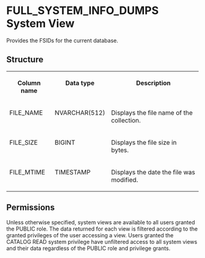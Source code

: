 <!-- loio77468df5d7cb4ba1aea71f0cfa10ed59 -->

# FULL\_SYSTEM\_INFO\_DUMPS System View

Provides the FSIDs for the current database.



## Structure


<table>
<tr>
<th valign="top">

Column name

</th>
<th valign="top">

Data type

</th>
<th valign="top">

Description

</th>
</tr>
<tr>
<td valign="top">

FILE\_NAME

</td>
<td valign="top">

NVARCHAR\(512\)

</td>
<td valign="top">

Displays the file name of the collection.

</td>
</tr>
<tr>
<td valign="top">

FILE\_SIZE

</td>
<td valign="top">

BIGINT

</td>
<td valign="top">

Displays the file size in bytes.

</td>
</tr>
<tr>
<td valign="top">

FILE\_MTIME

</td>
<td valign="top">

TIMESTAMP

</td>
<td valign="top">

Displays the date the file was modified.

</td>
</tr>
</table>



<a name="loio77468df5d7cb4ba1aea71f0cfa10ed59__section_dtg_r4b_dzb"/>

## Permissions

Unless otherwise specified, system views are available to all users granted the PUBLIC role. The data returned for each view is filtered according to the granted privileges of the user accessing a view. Users granted the CATALOG READ system privilege have unfiltered access to all system views and their data regardless of the PUBLIC role and privilege grants.

